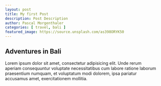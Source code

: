 ```yaml
---
layout: post
title: My first Post
description: Post Description
author: Pascal Morgenthaler
categories: [ travel, bali ]
featured_image: https://source.unsplash.com/as398ORYK50
---
```


## Adventures in Bali

Lorem ipsum dolor sit amet, consectetur adipisicing elit. Unde rerum aperiam consequuntur voluptate necessitatibus cum labore ratione laborum praesentium numquam, et voluptatum modi dolorem, ipsa pariatur accusamus amet, exercitationem mollitia.